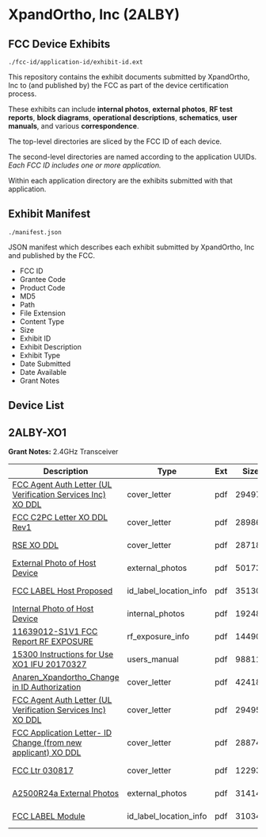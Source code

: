 # XpandOrtho, Inc (2ALBY)
## FCC Device Exhibits

```
./fcc-id/application-id/exhibit-id.ext
```

This repository contains the exhibit documents submitted by XpandOrtho, Inc to (and published by) the FCC as part of the device certification process.

These exhibits can include **internal photos**, **external photos**, **RF test reports**, **block diagrams**, **operational descriptions**, **schematics**, **user manuals**, and various **correspondence**.

The top-level directories are sliced by the FCC ID of each device.

The second-level directories are named according to the application UUIDs. *Each FCC ID includes one or more application.*

Within each application directory are the exhibits submitted with that application. 

## Exhibit Manifest

```
./manifest.json
```

JSON manifest which describes each exhibit submitted by XpandOrtho, Inc and published by the FCC.

- FCC ID
- Grantee Code
- Product Code
- MD5
- Path
- File Extension
- Content Type
- Size
- Exhibit ID
- Exhibit Description
- Exhibit Type
- Date Submitted
- Date Available
- Grant Notes

## Device List
## 2ALBY-XO1
**Grant Notes:** 2.4GHz Transceiver

| Description | Type | Ext | Size | Submitted | Available |
| ----------- | ---- | --- | ---- | --------- | --------- |
| [FCC Agent Auth Letter (UL Verification Services Inc) XO DDL](2ALBY-XO1/a8561977e04f30ee1b34f252b4e3fbb1/3360301.pdf) | cover_letter | pdf | 294971 | 2017-04-17 | 2017-04-17 |
| [FCC C2PC Letter XO DDL Rev1](2ALBY-XO1/a8561977e04f30ee1b34f252b4e3fbb1/3360302.pdf) | cover_letter | pdf | 289863 | 2017-04-17 | 2017-04-17 |
| [RSE XO DDL](2ALBY-XO1/a8561977e04f30ee1b34f252b4e3fbb1/3360305.pdf) | cover_letter | pdf | 287181 | 2017-04-17 | 2017-04-17 |
| [External Photo of Host Device](2ALBY-XO1/a8561977e04f30ee1b34f252b4e3fbb1/3360300.pdf) | external_photos | pdf | 501733 | 2017-04-17 | 2017-04-17 |
| [FCC LABEL Host Proposed](2ALBY-XO1/a8561977e04f30ee1b34f252b4e3fbb1/3360303.pdf) | id_label_location_info | pdf | 351303 | 2017-04-17 | 2017-04-17 |
| [Internal Photo of Host Device](2ALBY-XO1/a8561977e04f30ee1b34f252b4e3fbb1/3360304.pdf) | internal_photos | pdf | 192489 | 2017-04-17 | 2017-04-17 |
| [11639012-S1V1 FCC Report RF EXPOSURE](2ALBY-XO1/a8561977e04f30ee1b34f252b4e3fbb1/3360306.pdf) | rf_exposure_info | pdf | 144905 | 2017-04-17 | 2017-04-17 |
| [15300  Instructions for Use XO1 IFU 20170327](2ALBY-XO1/a8561977e04f30ee1b34f252b4e3fbb1/3360299.pdf) | users_manual | pdf | 988117 | 2017-04-17 | 2017-04-17 |
| [Anaren_Xpandortho_Change in ID Authorization](2ALBY-XO1/f610f4595f7fcec0c67d2540b866c01d/3323708.pdf) | cover_letter | pdf | 424186 | 2017-03-20 | 2017-03-23 |
| [FCC Agent Auth Letter (UL Verification Services Inc) XO DDL](2ALBY-XO1/f610f4595f7fcec0c67d2540b866c01d/3323711.pdf) | cover_letter | pdf | 294955 | 2017-03-20 | 2017-03-23 |
| [FCC Application Letter- ID Change (from new applicant) XO DDL](2ALBY-XO1/f610f4595f7fcec0c67d2540b866c01d/3323714.pdf) | cover_letter | pdf | 288745 | 2017-03-20 | 2017-03-23 |
| [FCC Ltr 030817](2ALBY-XO1/f610f4595f7fcec0c67d2540b866c01d/3323718.pdf) | cover_letter | pdf | 122933 | 2017-03-20 | 2017-03-23 |
| [A2500R24a External Photos](2ALBY-XO1/f610f4595f7fcec0c67d2540b866c01d/3323707.pdf) | external_photos | pdf | 314149 | 2017-03-20 | 2017-03-23 |
| [FCC LABEL Module](2ALBY-XO1/f610f4595f7fcec0c67d2540b866c01d/3323716.pdf) | id_label_location_info | pdf | 310341 | 2017-03-20 | 2017-03-23 |
